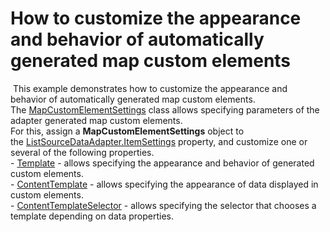 # How to customize the appearance and behavior of automatically generated map custom elements


<p> This example demonstrates how to customize the appearance and behavior of automatically generated map custom elements.<br />The <a href="https://documentation.devexpress.com/#wpf/clsDevExpressXpfMapMapCustomElementSettingstopic">MapCustomElementSettings</a> class allows specifying parameters of the adapter generated map custom elements.<br />For this, assign a <strong>MapCustomElementSettings</strong> object to the <a href="https://documentation.devexpress.com/#WPF/DevExpressXpfMapListSourceDataAdapter_ItemSettingstopic">ListSourceDataAdapter.ItemSettings</a> property, and customize one or several of the following properties.<br />- <a href="https://documentation.devexpress.com/#wpf/DevExpressXpfMapMapCustomElementSettings_Templatetopic">Template</a> - allows specifying the appearance and behavior of generated custom elements.<br />- <a href="https://documentation.devexpress.com/#wpf/DevExpressXpfMapMapCustomElementSettings_ContentTemplatetopic">ContentTemplate</a> - allows specifying the appearance of data displayed in custom elements.<br />- <a href="https://documentation.devexpress.com/#wpf/DevExpressXpfMapMapCustomElementSettings_ContentTemplateSelectortopic">ContentTemplateSelector</a> - allows specifying the selector that chooses a template depending on data properties.</p>

<br/>


